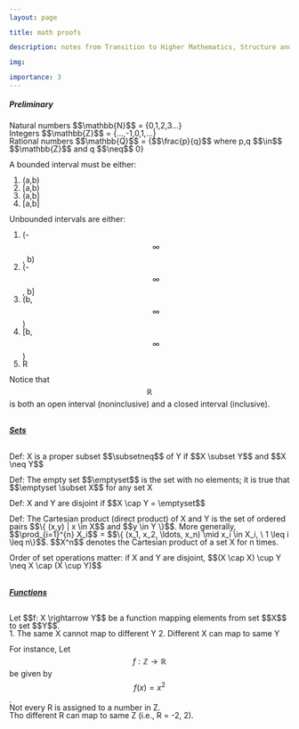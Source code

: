 ```yaml
---
layout: page

title: math proofs

description: notes from Transition to Higher Mathematics, Structure and Proof by Bob A. Dumas and John E. McCarthy. (excuse some lazy language)

img: 

importance: 3
---
```


<style>
    body {
      font-size: 14px; /* Adjust the font size as needed */
      line-height: 1; /* Adjust the line height as needed */
    }
    p {
      margin-bottom: 8px; /* Adjust the margin bottom for paragraphs as needed */
    }
    .math {
      font-size: 14px; /* Adjust the font size for math expressions as needed */
    }
</style>

<h5><b>Preliminary</b></h5>
Natural numbers $$\mathbb{N}$$ = {0,1,2,3...} <br>
Integers $$\mathbb{Z}$$ = {...,-1,0,1,...} <br>
Rational numbers $$\mathbb{Q}$$ = {$$\frac{p}{q}$$ where p,q $$\in$$ $$\mathbb{Z}$$ and q $$\neq$$ 0} <br>

A bounded interval must be either:
1. (a,b)
2. [a,b)
3. (a,b]
4. [a,b] 

Unbounded intervals are either:
1. (-$$\infty$$, b)
2. (-$$\infty$$, b]
3. (b,$$\infty$$)
4. [b,$$\infty$$)
5. R

Notice that $$\mathbb{R}$$ is both an open interval (noninclusive) and a closed interval (inclusive). <br><br>

<h6><b><u>Sets</u></b></h6>
Def: X is a proper subset $$\subsetneq$$ of Y if $$X \subset Y$$ and $$X \neq Y$$ <br><br>
Def: The empty set $$\emptyset$$ is the set with no elements; it is true that $$\emptyset \subset X$$ for any set X <br><br>
Def: X and Y are disjoint if $$X \cap Y = \emptyset$$ <br><br>
Def: The Cartesian product (direct product) of X and Y is the set of ordered pairs $$\{ (x,y) | x \in X$$ and $$y \in Y \}$$. More generally, $$\prod_{i=1}^{n} X_i$$ = $$\{ (x_1, x_2, \ldots, x_n) \mid x_i \in X_i, \ 1 \leq i \leq n\}$$. $$X^n$$ denotes the Cartesian product of a set X for n times.  <br><br>
Order of set operations matter: if X and Y are disjoint, $$(X \cap X) \cup Y \neq X \cap (X \cup Y)$$ <br><br>

<h6><b><u>Functions</u></b></h6>
Let $$f: X \rightarrow Y$$ be a function mapping elements from set $$X$$ to set $$Y$$. <br>
1. The same X cannot map to different Y
2. Different X can map to same Y 

For instance, Let $$f: \mathbb{Z} \to \mathbb{R}$$ be given by $$f(x) = x^2$$. <br>
Not every R is assigned to a number in Z. <br>
Tho different R can map to same Z (i.e., R = -2, 2).



